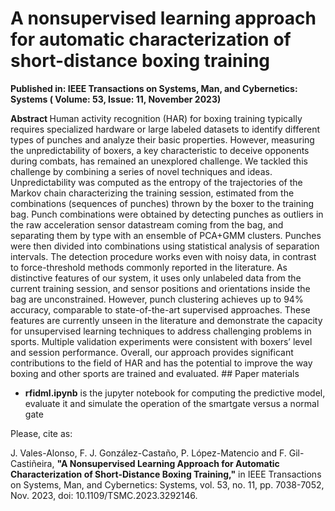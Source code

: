 # A nonsupervised learning approach for automatic characterization of short-distance boxing training

<p>
<b>Published in: IEEE Transactions on Systems, Man, and Cybernetics: Systems ( Volume: 53, Issue: 11, November 2023) </b>

<p>
<b> Abstract </b> 
<it>Human activity recognition (HAR) for boxing training typically requires specialized hardware or large labeled datasets to identify different types of punches and analyze their basic properties. However, measuring the unpredictability of boxers, a key characteristic to deceive opponents during combats, has remained an unexplored challenge. We tackled this challenge by combining a series of novel techniques and ideas. Unpredictability was computed as the entropy of the trajectories of the Markov chain characterizing the training session, estimated from the combinations (sequences of punches) thrown by the boxer to the training bag. Punch combinations were obtained by detecting punches as outliers in the raw acceleration sensor datastream coming from the bag, and separating them by type with an ensemble of PCA+GMM clusters. Punches were then divided into combinations using statistical analysis of separation intervals. The detection procedure works even with noisy data, in contrast to force-threshold methods commonly reported in the literature. As distinctive features of our system, it uses only unlabeled data from the current training session, and sensor positions and orientations inside the bag are unconstrained. However, punch clustering achieves up to 94% accuracy, comparable to state-of-the-art supervised approaches. These features are currently unseen in the literature and demonstrate the capacity for unsupervised learning techniques to address challenging problems in sports. Multiple validation experiments were consistent with boxers’ level and session performance. Overall, our approach provides significant contributions to the field of HAR and has the potential to improve the way boxing and other sports are trained and evaluated.</it>
## Paper materials



<ul>
  <li> <b>rfidml.ipynb</b> is the jupyter notebook for computing the predictive model, evaluate it and simulate the operation of the smartgate versus a normal gate
    </ul>

Please, cite as: 

<it>J. Vales-Alonso, F. J. González-Castaño, P. López-Matencio and F. Gil-Castiñeira, </it><b>"A Nonsupervised Learning Approach for Automatic Characterization of Short-Distance Boxing Training,"</b> in IEEE Transactions on Systems, Man, and Cybernetics: Systems, vol. 53, no. 11, pp. 7038-7052, Nov. 2023, doi: 10.1109/TSMC.2023.3292146.
